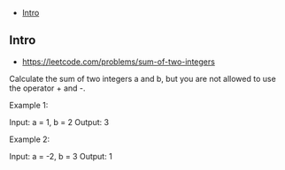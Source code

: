- [Intro](#intro)

## Intro

- https://leetcode.com/problems/sum-of-two-integers

Calculate the sum of two integers a and b, but you are not allowed to use the operator + and -.

Example 1:

Input: a = 1, b = 2
Output: 3


Example 2:

Input: a = -2, b = 3
Output: 1



